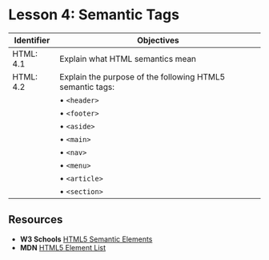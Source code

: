 # Lesson 4: Semantic Tags

Identifier   | Objectives
-------------|------------
HTML: 4.1    | Explain what HTML semantics mean
HTML: 4.2    | Explain the purpose of the following HTML5 semantic tags:
             | &bull; `<header>`
             | &bull; `<footer>`
             | &bull; `<aside>`
             | &bull; `<main>`
             | &bull; `<nav>`
             | &bull; `<menu>`
             | &bull; `<article>`
             | &bull; `<section>`

## Resources

- __W3 Schools__ [HTML5 Semantic Elements](http://www.w3schools.com/html/html5_semantic_elements.asp)
- __MDN__ [HTML5 Element List](https://developer.mozilla.org/en-US/docs/Web/Guide/HTML/HTML5/HTML5_element_list)
